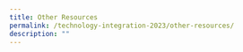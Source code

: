 ```yaml
---
title: Other Resources
permalink: /technology-integration-2023/other-resources/
description: ""
---
```

